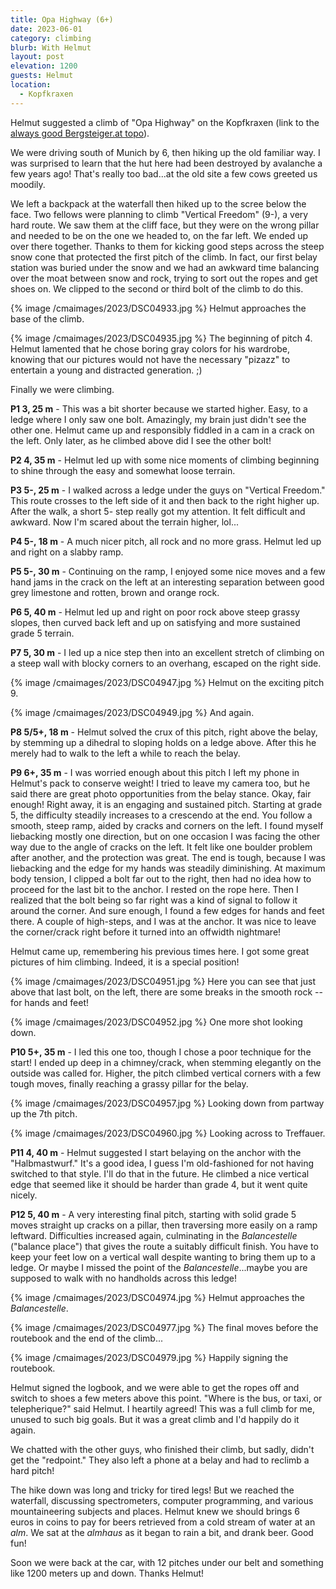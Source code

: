 ```yaml
---
title: Opa Highway (6+)
date: 2023-06-01
category: climbing
blurb: With Helmut
layout: post
elevation: 1200
guests: Helmut
location:
  - Kopfkraxen
---
```


Helmut suggested a climb of "Opa Highway" on the Kopfkraxen (link to the
[always good Bergsteiger.at topo](https://www.bergsteigen.com/touren/klettern/opa-highway-kopfkraxen/)).

We were driving south of Munich by 6, then hiking up the old familiar way.
I was surprised to learn that the hut here had been destroyed by avalanche
a few years ago! That's really too bad...at the old site a few cows
greeted us moodily.

We left a backpack at the waterfall then hiked up to the scree below the face.
Two fellows were planning to climb "Vertical Freedom" (9-), a very hard route.
We saw them at the cliff face, but they were on the wrong pillar and needed
to be on the one we headed to, on the far left. We ended up over there
together. Thanks to them for kicking good steps across the steep snow
cone that protected the first pitch of the climb. In fact, our first belay
station was buried under the snow and we had an awkward time balancing
over the moat between snow and rock, trying to sort out the ropes and get
shoes on. We clipped to the second or third bolt of the climb to do this.

{% image /cmaimages/2023/DSC04933.jpg %}
Helmut approaches the base of the climb.

{% image /cmaimages/2023/DSC04935.jpg %}
The beginning of pitch 4. Helmut lamented that he chose boring gray colors for
his wardrobe,
knowing that our pictures would not have the necessary "pizazz" to entertain
a young and distracted generation. ;)

Finally we were climbing.

**P1 3, 25 m** - This was a bit shorter because we started higher. Easy, to
a ledge where I only saw one bolt. Amazingly, my brain just didn't see the
other one. Helmut came up and responsibly fiddled in a cam in a crack on the
left. Only later, as he climbed above did I see the other bolt!

**P2 4, 35 m** - Helmut led up with some nice moments of climbing beginning
to shine through the easy and somewhat loose terrain.

**P3 5-, 25 m** - I walked across a ledge under the guys on "Vertical Freedom."
This route crosses to the left side of it and then back to the right higher
up. After the walk, a short 5- step really got my attention. It felt difficult
and awkward. Now I'm scared about the terrain higher, lol...

**P4 5-, 18 m** - A much nicer pitch, all rock and no more grass. Helmut led
up and right on a slabby ramp.

**P5 5-, 30 m** - Continuing on the ramp, I enjoyed some nice moves and a few
hand jams in the crack on the left at an interesting separation between
good grey limestone and rotten, brown and orange rock.

**P6 5, 40 m** - Helmut led up and right on poor rock above steep grassy slopes, then
curved back left and up on satisfying and more sustained grade 5 terrain.

**P7 5, 30 m** - I led up a nice step then into an excellent stretch of climbing
on a steep wall with blocky corners to an overhang, escaped on the right side.

{% image /cmaimages/2023/DSC04947.jpg %}
Helmut on the exciting pitch 9.

{% image /cmaimages/2023/DSC04949.jpg %}
And again.

**P8 5/5+, 18 m** - Helmut solved the crux of this pitch, right above the
belay, by stemming up a dihedral to sloping holds on a ledge above. After this
he merely had to walk to the left a while to reach the belay.

**P9 6+, 35 m** - I was worried enough about this pitch I left my phone in
Helmut's pack to conserve weight! I tried to leave my camera too, but he said
there are great photo opportunities from the belay stance. Okay, fair enough!
Right away, it is an engaging and sustained pitch. Starting at grade 5, the
difficulty steadily increases to a crescendo at the end. You follow a smooth,
steep ramp, aided by cracks and corners on the left. I found myself liebacking
mostly one direction, but on one occasion I was facing the other way due to
the angle of cracks on the left. It felt like one boulder problem after another,
and the protection was great. The end is tough, because I was liebacking
and the edge for my hands was steadily diminishing. At maximum body tension,
I clipped a bolt far out to the right, then had no idea how to proceed for
the last bit to the anchor. I rested on the rope here. Then I realized
that the bolt being so far right was a kind of signal to follow it around the
corner. And sure enough, I found a few edges for hands and feet there. A couple
of high-steps, and I was at the anchor. It was nice to leave the corner/crack
right before it turned into an offwidth nightmare!

Helmut came up, remembering his previous times here. I got some great pictures
of him climbing. Indeed, it is a special position!

{% image /cmaimages/2023/DSC04951.jpg %}
Here you can see that just above that last bolt, on the left, there are some
breaks in the smooth rock -- for hands and feet!

{% image /cmaimages/2023/DSC04952.jpg %}
One more shot looking down.


**P10 5+, 35 m** - I led this one too, though I chose a poor technique for the
start! I ended up deep in a chimney/crack, when stemming elegantly on the outside
was called for. Higher, the pitch climbed vertical corners with a few tough
moves, finally reaching a grassy pillar for the belay.

{% image /cmaimages/2023/DSC04957.jpg %}
Looking down from partway up the 7th pitch.

{% image /cmaimages/2023/DSC04960.jpg %}
Looking across to Treffauer.

**P11 4, 40 m** - Helmut suggested I start belaying on the anchor with the
"Halbmastwurf." It's a good idea, I guess I'm old-fashioned for not having switched
to that style. I'll do that in the future. He climbed a nice vertical edge
that seemed like it should be harder than grade 4, but it went quite nicely.

**P12 5, 40 m** - A very interesting final pitch, starting with solid grade 5
moves straight up cracks on a pillar, then traversing more easily on a ramp leftward.
Difficulties increased again, culminating in the *Balancestelle* ("balance place")
that gives the route a suitably difficult finish. You have to keep your feet
low on a vertical wall despite wanting to bring them up to a ledge. Or maybe I
missed the point of the *Balancestelle*...maybe you are supposed to walk
with no handholds across this ledge!

{% image /cmaimages/2023/DSC04974.jpg %}
Helmut approaches the *Balancestelle*.

{% image /cmaimages/2023/DSC04977.jpg %}
The final moves before the routebook and the end of the climb...

{% image /cmaimages/2023/DSC04979.jpg %}
Happily signing the routebook.

Helmut signed the logbook, and we were able to get the ropes off and switch to
shoes a few meters above this point. "Where is the bus, or taxi, or telepherique?"
said Helmut. I heartily agreed! This was a full climb for me, unused to such
big goals. But it was a great climb and I'd happily do it again.

We chatted with the other guys, who finished their climb, but sadly, didn't get
the "redpoint." They also left a phone at a belay and had to reclimb a hard pitch!

The hike down was long and tricky for tired legs! But we reached the waterfall,
discussing spectrometers, computer programming, and various mountaineering subjects
and places. Helmut knew we should brings 6 euros in coins to pay for beers
retrieved from a cold stream of water at an *alm*. We sat at the *almhaus* as
it began to rain a bit, and drank beer. Good fun!

Soon we were back at the car, with 12 pitches under our belt and something like
1200 meters up and down. Thanks Helmut!

